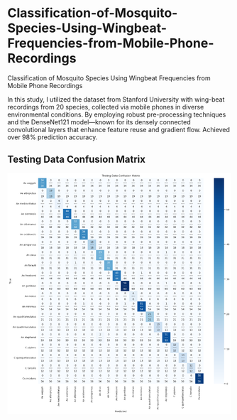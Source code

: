 # Classification-of-Mosquito-Species-Using-Wingbeat-Frequencies-from-Mobile-Phone-Recordings
Classification of Mosquito Species Using Wingbeat Frequencies from Mobile Phone Recordings

In this study, I utilized the dataset from Stanford University with wing-beat recordings from 20 species, collected via mobile phones in diverse environmental conditions. By employing robust pre-processing techniques and the DenseNet121 model—known for its densely connected convolutional layers that enhance feature reuse and gradient flow. Achieved over 98% prediction accuracy.

## Testing Data Confusion Matrix
![confusion matrix](confusion_matrix.png)
